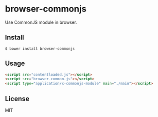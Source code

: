 # browser-commonjs

Use CommonJS module in browser.

## Install

    $ bower install browser-commonjs

## Usage

```html
<script src="contentloaded.js"></script>
<script src="browser-common.js"></script>
<script type="application/x-commonjs-module" main="./main"></script>
```

## License

MIT
